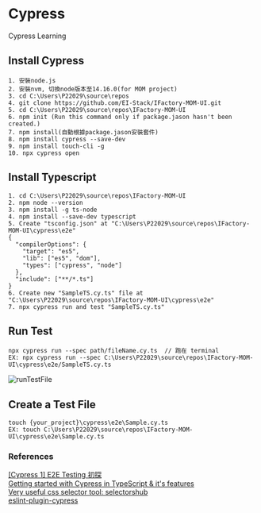 # Cypress
Cypress Learning

## Install Cypress
```
1. 安裝node.js
2. 安裝nvm, 切換node版本至14.16.0(for MOM project)
3. cd C:\Users\P22029\source\repos
4. git clone https://github.com/EI-Stack/IFactory-MOM-UI.git
5. cd C:\Users\P22029\source\repos\IFactory-MOM-UI
6. npm init (Run this command only if package.jason hasn't been created.)
7. npm install(自動根據package.jason安裝套件)
8. npm install cypress --save-dev
9. npm install touch-cli -g
10. npx cypress open
```
## Install Typescript
```
1. cd C:\Users\P22029\source\repos\IFactory-MOM-UI
2. npm node --version
3. npm install -g ts-node
4. npm install --save-dev typescript
5. Create "tsconfig.json" at "C:\Users\P22029\source\repos\IFactory-MOM-UI\cypress\e2e"
{
  "compilerOptions": {
    "target": "es5",
    "lib": ["es5", "dom"],
    "types": ["cypress", "node"]
  },
  "include": ["**/*.ts"]
}
6. Create new "SampleTS.cy.ts" file at "C:\Users\P22029\source\repos\IFactory-MOM-UI\cypress\e2e"
7. npx cypress run and test "SampleTS.cy.ts"
```

## Run Test
```
npx cypress run --spec path/fileName.cy.ts  // 跑在 terminal
EX: npx cypress run --spec C:\Users\P22029\source\repos\IFactory-MOM-UI\cypress\e2e/SampleTS.cy.ts
```
![runTestFile](https://user-images.githubusercontent.com/96610052/166856299-8827cc9f-35de-4837-b7b4-2160cffa9127.png)


## Create a Test File
```
touch {your_project}\cypress\e2e\Sample.cy.ts
EX: touch C:\Users\P22029\source\repos\IFactory-MOM-UI\cypress\e2e\Sample.cy.ts
```
### References
[[Cypress 1] E2E Testing 初探](https://medium.com/hannah-lin/cypress-e2e-testing-%E5%88%9D%E6%8E%A2-a10eca3c0cf7)</br>
[Getting started with Cypress in TypeScript & it's features](https://www.youtube.com/watch?v=j1YNpo8gG1c)</br>
[Very useful css selector tool: selectorshub](https://selectorshub.com/)</br>
[eslint-plugin-cypress](https://github.com/cypress-io/eslint-plugin-cypress)</br>
